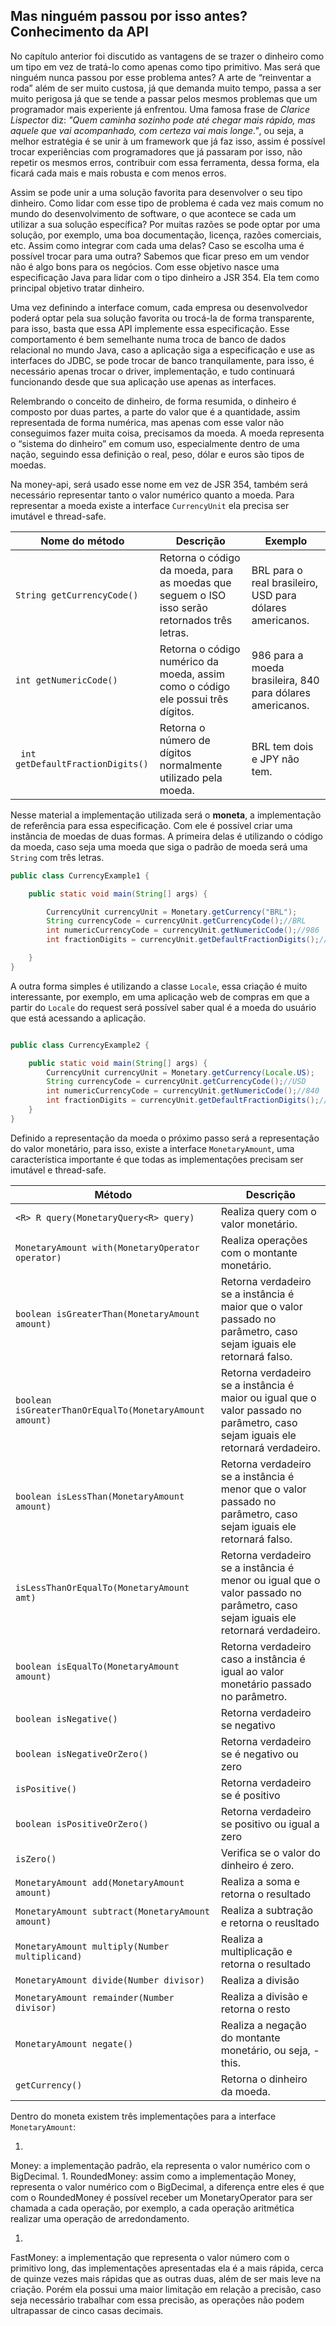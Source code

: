 ## Mas ninguém passou por isso antes? Conhecimento da API


No capítulo anterior foi discutido as vantagens de se trazer o dinheiro como um tipo em vez de tratá-lo como apenas como tipo primitivo. Mas será que ninguém nunca passou por esse problema antes? A arte de “reinventar a roda” além de ser muito custosa, já que demanda muito tempo, passa a ser muito perigosa já que se tende a passar pelos mesmos problemas que um programador mais experiente já enfrentou. Uma famosa frase de *Clarice Lispecto*r diz: *"Quem caminha sozinho pode até chegar mais rápido, mas aquele que vai acompanhado, com certeza vai mais longe."*, ou seja, a melhor estratégia é se unir à um framework que já faz isso, assim é possível trocar experiências com programadores que já passaram por isso, não repetir os mesmos erros, contribuir com essa ferramenta, dessa forma, ela ficará cada mais e mais robusta e com menos erros.

Assim se pode unir a uma solução favorita para desenvolver o seu tipo dinheiro. Como lidar com esse tipo de problema é cada vez mais comum no mundo do desenvolvimento de software, o que acontece se cada um utilizar a sua solução específica? Por muitas razões se pode optar por uma solução, por exemplo, uma boa documentação, licença, razões comerciais, etc. Assim como integrar com cada uma delas? Caso se escolha uma é possível trocar para uma outra? Sabemos que ficar preso em um vendor não é algo bons para os negócios. Com esse objetivo nasce uma especificação Java para lidar com o tipo dinheiro a JSR 354. Ela tem como principal objetivo tratar dinheiro. 

Uma vez definindo a interface comum, cada empresa ou desenvolvedor poderá optar pela sua solução favorita ou trocá-la de forma transparente, para isso, basta que essa API implemente essa especificação. Esse comportamento é bem semelhante numa troca de banco de dados relacional no mundo Java, caso a aplicação siga a especificação e use as interfaces do JDBC, se pode trocar de banco tranquilamente, para isso, é necessário apenas trocar o driver, implementação, e tudo continuará funcionando desde que sua aplicação use apenas as interfaces.

Relembrando o conceito de dinheiro, de forma resumida, o dinheiro é composto por duas partes, a parte do valor que é a quantidade, assim representada de forma numérica, mas apenas com esse valor não conseguimos fazer muita coisa, precisamos da moeda. A moeda representa o “sistema do dinheiro” em comum uso, especialmente dentro de uma nação, seguindo essa definição o real, peso, dólar e euros são tipos de moedas.


Na money-api, será usado esse nome em vez de JSR 354, também será necessário representar tanto o valor numérico quanto a moeda. Para representar a moeda existe a interface ```CurrencyUnit``` ela precisa ser imutável e thread-safe.

|Nome do método| Descrição |Exemplo|
| -- | -- | -- |
|```String getCurrencyCode()```|Retorna o código da moeda, para as moedas que seguem o ISO isso serão retornados três letras.|BRL para o real brasileiro, USD para dólares americanos.
|```int getNumericCode()```|Retorna o código numérico da moeda, assim como o código ele possui três dígitos.|986 para a moeda brasileira, 840 para dólares americanos.|
|``` int getDefaultFractionDigits()``` |Retorna o número de dígitos normalmente utilizado pela moeda.|BRL tem dois e JPY não tem.|


Nesse material a implementação utilizada será o **moneta**, a implementação de referência para essa especificação. Com ele é possível criar uma instância de moedas de duas formas. A primeira delas é utilizando o código da moeda, caso seja uma moeda que siga o padrão de moeda será uma ```String``` com três letras.


```java
public class CurrencyExample1 {

    public static void main(String[] args) {

        CurrencyUnit currencyUnit = Monetary.getCurrency("BRL");
        String currencyCode = currencyUnit.getCurrencyCode();//BRL
        int numericCurrencyCode = currencyUnit.getNumericCode();//986
        int fractionDigits = currencyUnit.getDefaultFractionDigits();//2

    }
}
```

A outra forma simples é utilizando a classe ```Locale```, essa criação é muito interessante, por exemplo, em uma aplicação web de compras em que a partir do ```Locale``` do request será possível saber qual é a moeda do usuário que está acessando a aplicação.

```java

public class CurrencyExample2 {

    public static void main(String[] args) {
        CurrencyUnit currencyUnit = Monetary.getCurrency(Locale.US);
        String currencyCode = currencyUnit.getCurrencyCode();//USD
        int numericCurrencyCode = currencyUnit.getNumericCode();//840
        int fractionDigits = currencyUnit.getDefaultFractionDigits();//2
    }
}

```

Definido a representação da moeda o próximo passo será a representação do valor monetário, para isso, existe a interface ```MonetaryAmount```, uma característica importante é que todas as implementações precisam ser imutável e thread-safe. 

|Método| Descrição|
| -- | -- |
|```<R> R query(MonetaryQuery<R> query)```|Realiza query com o valor monetário.|
|```MonetaryAmount with(MonetaryOperator operator)```|Realiza operações com o montante monetário.|
|```boolean isGreaterThan(MonetaryAmount amount)```|Retorna verdadeiro se a instância é maior que o valor passado no parâmetro, caso sejam iguais ele retornará falso.|
|```boolean   isGreaterThanOrEqualTo(MonetaryAmount amount)```|Retorna verdadeiro se a instância é maior ou igual que o valor passado no parâmetro, caso sejam iguais ele retornará verdadeiro.|
|```boolean isLessThan(MonetaryAmount amount)```|Retorna verdadeiro se a instância é menor que o valor passado no parâmetro, caso sejam iguais ele retornará falso.|
|```isLessThanOrEqualTo(MonetaryAmount amt)```|Retorna verdadeiro se a instância é menor ou igual que o valor passado no parâmetro, caso sejam iguais ele retornará verdadeiro.|
|```boolean isEqualTo(MonetaryAmount amount)```|Retorna verdadeiro caso a instância é igual ao valor monetário passado no parâmetro.|
|```boolean isNegative()```|Retorna verdadeiro se negativo|
|```boolean isNegativeOrZero()```|Retorna verdadeiro se é negativo ou zero|
|```isPositive()```|Retorna verdadeiro se é positivo|
|```boolean isPositiveOrZero()```|Retorna verdadeiro se positivo ou igual a zero|
|```isZero()```|Verifica se o valor do dinheiro é zero.|
|```MonetaryAmount add(MonetaryAmount amount)```|Realiza a soma e retorna o resultado|
|```MonetaryAmount subtract(MonetaryAmount amount)```|Realiza a subtração e retorna o reusltado|
|```MonetaryAmount multiply(Number multiplicand)```|Realiza a multiplicação e retorna o resultado|
|```MonetaryAmount divide(Number divisor)```|Realiza a divisão|
|```MonetaryAmount remainder(Number divisor)```|Realiza a divisão e retorna o resto|
|```MonetaryAmount negate()```|Realiza a negação do montante monetário, ou seja, -this.
|```getCurrency()```|Retorna o dinheiro da moeda.|

Dentro do moneta existem três implementações para a interface ```MonetaryAmount```:


1. 
Money: a implementação padrão, ela representa o valor numérico com o BigDecimal.
1. 
RoundedMoney: assim como a implementação Money, representa o valor numérico com o BigDecimal, a diferença entre eles é que com o RoundedMoney é possível receber um MonetaryOperator para ser chamada a cada operação, por exemplo, a cada operação aritmética realizar uma operação de arredondamento.

1. 
FastMoney: a implementação que representa o valor número com o primitivo long, das implementações apresentadas ela é a mais rápida, cerca de quinze vezes mais rápidas que as outras duas, além de ser mais leve na criação. Porém ela possui uma maior limitação em relação a precisão, caso seja necessário trabalhar com essa precisão, as operações não podem ultrapassar de cinco casas decimais.
